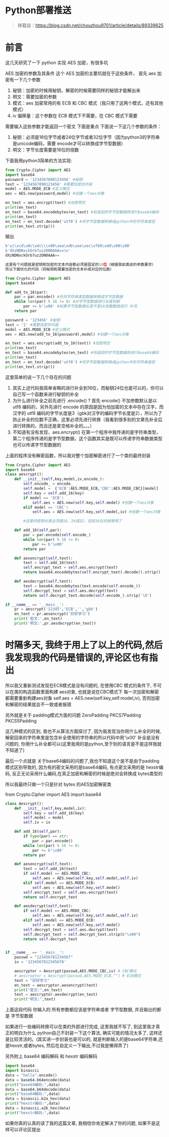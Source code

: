﻿# Python部署推送


<!--more-->

> 转载自：https://blog.csdn.net/chouzhou9701/article/details/89339625

# 前言
这几天研究了一下 python 实现 AES 加密，有很多坑

AES 加密的参数及其条件
这个 AES 加密的主要坑就在于这些条件， 首先 aes 加密有一下几个参数
1. 秘钥：加密的时候用秘钥，解密的时候需要同样的秘钥才能解出来
2. 明文：需要加密的参数
3. 模式：aes 加密常用的有 ECB 和 CBC 模式（我只用了这两个模式，还有其他模式）
4. iv 偏移量：这个参数在 ECB 模式下不需要，在 CBC 模式下需要

需要输入这些参数才能返回一个密文
下面是重点
下面说一下这几个参数的条件：
1. 秘钥：必须是16位字节或者24位字节或者32位字节（因为python3的字符串是unicode编码，需要 encode才可以转换成字节型数据）
2. 明文：字节长度需要是16位的倍数

下面我用python3简单的方法实现:
```python
from Crypto.Cipher import AES
import base64
password = '1234567890123456' #秘钥
text = '1234567890123456' #需要加密的内容
model = AES.MODE_ECB #定义模式
aes = AES.new(password,model) #创建一个aes对象

en_text = aes.encrypt(text) #加密明文
print(en_text)
en_text = base64.encodebytes(en_text) #将返回的字节型数据转进行base64编码
print(en_text)
en_text = en_text.decode('utf8') #将字节型数据转换成python中的字符串类型
print(en_text.strip())
```

输出
```python
b'u|\xcd\x0c\xdc\\\x90\xea\xdb\xee\xec\xf68\xdd\x00\x00'
b'dXzNDNxckOrb7uz2ON0AAA==\n'
dXzNDNxckOrb7uz2ON0AAA==
```

```python
这里有个问题就是密钥和加密的文本内容都必须是固定的16位（根据我前面说的参数要求）
所以下面优化的代码（将秘钥和需要加密的文本补成对应的位数）

from Crypto.Cipher import AES
import base64

def add_to_16(par):
    par = par.encode() #先将字符串类型数据转换成字节型数据
    while len(par) % 16 != 0: #对字节型数据进行长度判断
        par += b'\x00' #如果字节型数据长度不是16倍整数就进行 补充
    return par

password = '123456' #秘钥
text = '1' #需要加密的内容
model = AES.MODE_ECB #定义模式
aes = AES.new(add_to_16(password),model) #创建一个aes对象

en_text = aes.encrypt(add_to_16(text)) #加密明文
print(en_text)
en_text = base64.encodebytes(en_text) #将返回的字节型数据转进行base64编码
print(en_text)
en_text = en_text.decode('utf8') #将字节型数据转换成python中的字符串类型
print(en_text.strip())
```

这里简单的说一下几个存在的问题

1. 其实上述代码我简单省略的进行补全到16位，而秘钥24位也是可以的，你可以自己写一个函数来进行秘钥的补全
2. 为什么进行补全之前先进行 .encode() ? 首先 encode() 不加参数默认是以 utf8 编码的，另外先进行 encode 的原因是因为怕加密的文本中存在汉字，而汉字的 utf8 编码的字节长度是3（gbk对汉字的编码字节长度是2），所以为了防止补全的位数不正确，这里必须先进行转换（我看到很多别的文章先补全后进行转换的，而且还是拿空格补全的。。。）
3. 不知道有没有发现，aes.encrypt() 在第一个程序中我传递的是字符串类型，第二个程序传递的是字节型数据，这个函数其实是既可以传递字符串数据类型也可以传递字节型数据的

上面的程序没有解密函数，所以我对整个加密解密进行了一个类的最终封装

```python
from Crypto.Cipher import AES
import base64
class aescrypt():
    def __init__(self,key,model,iv,encode_):
        self.encode_ = encode_
        self.model =  {'ECB':AES.MODE_ECB,'CBC':AES.MODE_CBC}[model]
        self.key = self.add_16(key)
        if model == 'ECB':
            self.aes = AES.new(self.key,self.model) #创建一个aes对象
        elif model == 'CBC':
            self.aes = AES.new(self.key,self.model,iv) #创建一个aes对象

        #这里的密钥长度必须是16、24或32，目前16位的就够用了

    def add_16(self,par):
        par = par.encode(self.encode_)
        while len(par) % 16 != 0:
            par += b'\x00'
        return par

    def aesencrypt(self,text):
        text = self.add_16(text)
        self.encrypt_text = self.aes.encrypt(text)
        return base64.encodebytes(self.encrypt_text).decode().strip()

    def aesdecrypt(self,text):
        text = base64.decodebytes(text.encode(self.encode_))
        self.decrypt_text = self.aes.decrypt(text)
        return self.decrypt_text.decode(self.encode_).strip('\0')

if __name__ == '__main__':
    pr = aescrypt('12345','ECB','','gbk')
    en_text = pr.aesencrypt('好好学习')
    print('密文:',en_text)
    print('明文:',pr.aesdecrypt(en_text))
```

# 时隔多天, 我终于用上了以上的代码,然后我发现我的代码是错误的,评论区也有指出

所以我又重新测试发现在ECB模式是没有问题的, 在使用CBC 模式的条件下, 不可以在类的构造函数里面构建 aes对象, 也就是说在CBC模式下 每一次加密和解密 都需要重新构建aes对象 self.aes = AES.new(self.key,self.model,iv), 否则加密和解密的结果就会不一致或者报错

另外就是关于 padding模式方面的问题
ZeroPadding
PKCS7Padding
PKCS5Padding

这几种模式的区别, 我也不从算法方面探讨了, 因为我发现当你用什么补全的时候, 解密回来的字符串里是包含补全使用的字符串的所以代码中用'\x00' 补全是没有问题的, 你用什么补全都可以(这里我用的是python,至于别的语言是不是这样我就不知道了)

最后一个点就是 关于base64编码的问题了,我也不知道这个是不是由于padding 模式区别导致的, 因为有的密文采用的是base64编码, 有点密文采用的是 hexstr编码, 反正无论采用什么编码,在真正加密和解密的时候是绝对会转换成 bytes类型的

所以我最终只做一个只是针对 bytes 的AES加密解密类

from Crypto.Cipher import AES
import base64

```python
class Aescrypt():
    def __init__(self,key,model,iv):
        self.key = self.add_16(key)
        self.model = model
        self.iv = iv

    def add_16(self,par):
        if type(par) == str:
            par = par.encode()
        while len(par) % 16 != 0:
            par += b'\x00'
        return par

    def aesencrypt(self,text):
        text = self.add_16(text)
        if self.model == AES.MODE_CBC:
            self.aes = AES.new(self.key,self.model,self.iv) 
        elif self.model == AES.MODE_ECB:
            self.aes = AES.new(self.key,self.model) 
        self.encrypt_text = self.aes.encrypt(text)
        return self.encrypt_text

    def aesdecrypt(self,text):
        if self.model == AES.MODE_CBC:
            self.aes = AES.new(self.key,self.model,self.iv) 
        elif self.model == AES.MODE_ECB:
            self.aes = AES.new(self.key,self.model) 
        self.decrypt_text = self.aes.decrypt(text)
        self.decrypt_text = self.decrypt_text.strip(b"\x00")
        return self.decrypt_text


if __name__ == '__main__':
    passwd = "123456781234567"
    iv = '1234567812345678'

    aescryptor = Aescrypt(passwd,AES.MODE_CBC,iv) # CBC模式
    # aescryptor = Aescrypt(passwd,AES.MODE_ECB,"") # ECB模式
    text = "好好学习"
    en_text = aescryptor.aesencrypt(text)
    print("密文:",en_text)
    text = aescryptor.aesdecrypt(en_text)
    print("明文:",text)
```

上面这段代码 你输入的 所有参数都应该是字符串或者 字节型数据, 并且输出的都是 字节型数据

如果进行一些编码转换可以在类的外部进行完成, 这里我就不写了, 到这里我才真正的明白为什么 python自己不封装一下这个算法, 确实可能的情况太多了, 这样还是比较灵活的。(其实进一步封装也是可以的, 就是判断输入的是base64字符串,还是hexstr,或者bytes, 然后在自定义一下输出,不过我是懒得弄了)

另外附上 base64 编码解码 和 hexstr 编码解码

```python
import base64
import binascii
data = "hello".encode()
data = base64.b64encode(data)
print("base64编码:",data)
data = base64.b64decode(data)
print("base64解码:",data)
data = binascii.b2a_hex(data)
print("hexstr编码:",data)
data = binascii.a2b_hex(data)
print("hexstr解码:",data)
```

如果你真的认真的读了我的这篇文章, 我相信你肯定解决了你的问题, 如果不是这样可以评论区提出
